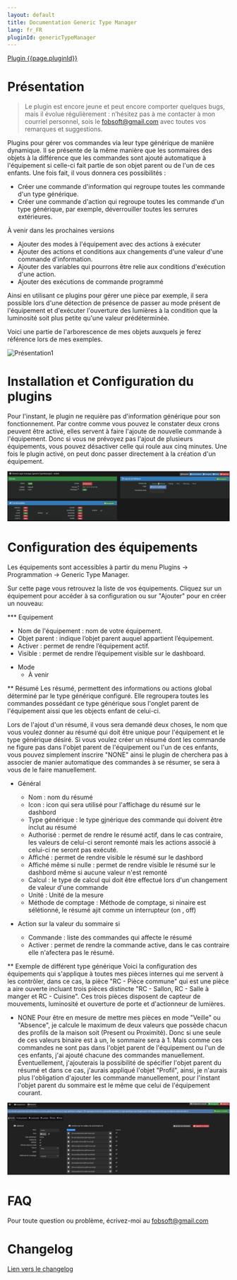 ```yaml
---
layout: default
title: Documentation Generic Type Manager
lang: fr_FR
pluginId: genericTypeManager
---
```


<div id="title">
<a href="../../../{{site.baseurl}}/{{page.pluginId}}/{{page.lang}}">Plugin {{page.pluginId}}</a>
</div>

# Présentation

> Le plugin est encore jeune et peut encore comporter quelques bugs, mais il évolue régulièrement : n’hésitez pas à me contacter à mon courriel personnel, sois le fobsoft@gmail.com avec toutes vos remarques et suggestions.

Plugins pour gérer vos commandes via leur type générique de manière dynamique. Il se présente de la même manière que les sommaires des objets à la différence que les commandes sont ajouté automatique à l'équipement si celle-ci fait partie de son objet parent ou de l'un de ces enfants. Une fois fait, il vous donnera ces possibilités :
* Créer une commande d'information qui regroupe toutes les commande d'un type générique.
* Créer une commande d'action qui regroupe toutes les commande d'un type générique, par exemple, déverrouiller toutes les serrures extérieures.

À venir dans les prochaines versions
* Ajouter des modes à l'équipement avec des actions à exécuter
* Ajouter des actions et conditions aux changements d'une valeur d'une commande d'information.
* Ajouter des variables qui pourrons être relie aux conditions d'exécution d'une action.
* Ajouter des exécutions de commande programmé

Ainsi en utilisant ce plugins pour gérer une pièce par exemple, il sera possible lors d'une détection de présence de passer au mode présent de l'équipement et d'exécuter l'ouverture des lumières à la condition que la luminosité soit plus petite qu'une valeur prédéterminée.

Voici une partie de l'arborescence de mes objets auxquels je ferez référence lors de mes exemples.

![Présentation1](../images/Présentation1.png)

Installation et Configuration du plugins
========================================
Pour l'instant, le plugin ne requière pas d'information générique pour son fonctionnement. Par contre comme vous pouvez le constater deux crons peuvent être activé, elles servent à faire l'ajoute de nouvelle commande à l'équipement. Donc si vous ne prévoyez pas l'ajout de plusieurs équipements, vous pouvez désactiver celle qui roule aux cinq minutes. Une fois le plugin activé, on peut donc passer directement à la création d'un équipement.

![InstallationConfiguration1](../images/InstallationConfiguration1.png)

Configuration des équipements
=============================

Les équipements sont accessibles à partir du menu Plugins → Programmation → Generic Type Manager.

Sur cette page vous retrouvez la liste de vos équipements. Cliquez sur un équipement pour accéder à sa configuration ou sur "Ajouter" pour en créer un nouveau:

*** Equipement
  * Nom de l'équipement : nom de votre équipement.
  * Objet parent : indique l’objet parent auquel appartient l’équipement.
  * Activer : permet de rendre l’équipement actif.
  * Visible : permet de rendre l’équipement visible sur le dashboard.

- Mode
  * À venir

** Résumé
Les résumé, permettent des informations ou actions global déterminé par le type générique configuré. Elle regroupera toutes les commandes possédant ce type générique sous l'onglet parent de l'équipement aissi que les objects enfant de celui-ci.

Lors de l'ajout d'un résumé, il vous sera demandé deux choses, le nom que vous voulez donner au résumé qui doit être unique pour l'équipement et le type générique désiré. Si vous voulez créer un résumé dont les commande ne figure pas dans l'objet parent de l'équipement ou l'un de ces enfants, vous pouvez simplement inscrire "NONE" ainsi le plugin de cherchera pas à associer de manier automatique des commandes à se résumer, se sera à vous de le faire manuellement.

  * Général
    * Nom : nom du résumé
    * Icon : icon qui sera utilisé pour l'affichage du résumé sur le dashbord
    * Type générique : le type gjnérique des commande qui doivent être inclut au résumé
    * Authorisé : permet de rendre le résumé actif, dans le cas contraire, les valeurs de celui-ci seront remonté mais les actions associé à celui-ci ne seront pas exécuté.
    * Affiché : permet de rendre visible le résumé sur le dashbord
    * Affiché même si nulle : permet de rendre visible le résumé sur le dashbord même si aucune valeur n'est remonté
    * Calcul : le type de calcul qui doit être effectué lors d'un changement de valeur d'une commande
    * Unité : Unité de la mesure
    * Méthode de comptage : Méthode de comptage, si ninaire est sélétionné, le résumé ajit comme un interrupteur (on , off)

  * Action sur la valeur du sommaire si
    * Commande : liste des commandes qui affecte le résumé
    * Activer : permet de rendre la commande active, dans le cas contraire elle n'afectera pas le résumé.

** Exemple de différent type générique
Voici la configuration des équipements qui s'applique à toutes mes pièces internes qui me servent à les contrôler, dans ce cas, la pièce "RC - Pièce commune" qui est une pièce a aire ouverte incluant trois pièces distincte "RC - Sallon, RC - Salle à manger et RC - Cuisine". Ces trois pièces disposent de capteur de mouvements, luminosité et ouverture de porte et d'actionneur de lumières.

  * NONE
  Pour être en mesure de mettre mes pièces en mode "Veille" ou "Absence", je calcule le maximum de deux valeurs que possède chacun des profils de la maison soit (Present ou Proximité). Donc si une seule de ces valeurs binaire est à un, le sommaire sera à 1. Mais comme ces commandes ne sont pas dans l'objet parent de l'équipement ou l'un de ces enfants, j'ai ajouté chacune des commandes manuellement. Éventuellement, j'ajouterais la possibilité de spécifier l'objet parent du résumé et dans ce cas, j'aurais appliqué l'objet "Profil", ainsi, je n'aurais plus l'obligation d'ajouter les commande manuellement, pour l'instant l'objet parent du sommaire est le même que celui de l'équipement courant.

  ![RésuméNone](../images/RésuméNone.png)

# FAQ
Pour toute question ou problème, écrivez-moi au fobsoft@gmail.com 

# Changelog
[Lien vers le changelog](./changelog.md)
